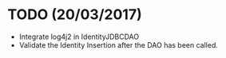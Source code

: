 # TODO (20/03/2017)
- Integrate log4j2 in IdentityJDBCDAO
- Validate the Identity Insertion after the DAO has been called.
